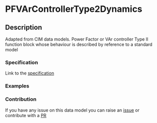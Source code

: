 # PFVArControllerType2Dynamics

## Description 

Adapted from CIM data models. Power Factor or VAr controller Type II function block whose behaviour is described by reference to a standard model
### Specification

Link to the [specification](https://smart-data-models.github.io/dataModel.EnergyCIM/PFVArControllerType2Dynamics/doc/spec.md)
### Examples
### Contribution

 If you have any issue on this data model you can raise an [issue](https://github.com/smart-data-models/dataModel.EnergyCIM/issues)  or contribute with a [PR](https://github.com/smart-data-models/dataModel.EnergyCIM/pulls)